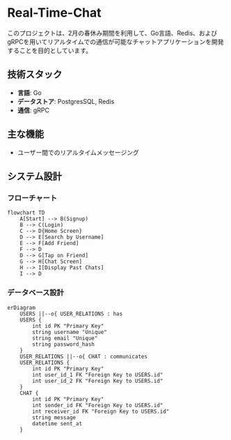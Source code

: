 # Real-Time-Chat

このプロジェクトは、2月の春休み期間を利用して、Go言語、Redis、およびgRPCを用いてリアルタイムでの通信が可能なチャットアプリケーションを開発することを目的としています。

## 技術スタック

- **言語**: Go
- **データストア**: PostgresSQL, Redis
- **通信**: gRPC

## 主な機能

- ユーザー間でのリアルタイムメッセージング

## システム設計
### フローチャート
```mermaid
flowchart TD
    A[Start] --> B(Signup)
    B --> C(Login)
    C --> D{Home Screen}
    D --> E[Search by Username]
    E --> F[Add Friend]
    F --> D
    D --> G[Tap on Friend]
    G --> H[Chat Screen]
    H --> I[Display Past Chats]
    I --> D
```

### データベース設計
```mermaid
erDiagram
    USERS ||--o{ USER_RELATIONS : has
    USERS {
        int id PK "Primary Key"
        string username "Unique"
        string email "Unique"
        string password_hash
    }
    USER_RELATIONS ||--o{ CHAT : communicates
    USER_RELATIONS {
        int id PK "Primary Key"
        int user_id_1 FK "Foreign Key to USERS.id"
        int user_id_2 FK "Foreign Key to USERS.id"
    }
    CHAT {
        int id PK "Primary Key"
        int sender_id FK "Foreign Key to USERS.id"
        int receiver_id FK "Foreign Key to USERS.id"
        string message
        datetime sent_at
    }
```